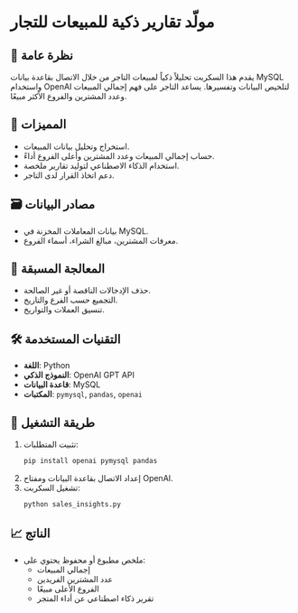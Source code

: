 # مولّد تقارير ذكية للمبيعات للتجار

## 📌 نظرة عامة
يقدم هذا السكربت تحليلاً ذكياً لمبيعات التاجر من خلال الاتصال بقاعدة بيانات MySQL واستخدام OpenAI لتلخيص البيانات وتفسيرها. يساعد التاجر على فهم إجمالي المبيعات وعدد المشترين والفروع الأكثر مبيعًا.

## 🧠 المميزات
- استخراج وتحليل بيانات المبيعات.
- حساب إجمالي المبيعات وعدد المشترين وأعلى الفروع أداءً.
- استخدام الذكاء الاصطناعي لتوليد تقارير ملخصة.
- دعم اتخاذ القرار لدى التاجر.

## 🗃️ مصادر البيانات
- بيانات المعاملات المخزنة في MySQL.
- معرفات المشترين، مبالغ الشراء، أسماء الفروع.

## 🧹 المعالجة المسبقة
- حذف الإدخالات الناقصة أو غير الصالحة.
- التجميع حسب الفرع والتاريخ.
- تنسيق العملات والتواريخ.

## 🛠️ التقنيات المستخدمة
- **اللغة**: Python
- **النموذج الذكي**: OpenAI GPT API
- **قاعدة البيانات**: MySQL
- **المكتبات**: `pymysql`, `pandas`, `openai`

## 🚀 طريقة التشغيل
1. تثبيت المتطلبات:
   ```bash
   pip install openai pymysql pandas
   ```
2. إعداد الاتصال بقاعدة البيانات ومفتاح OpenAI.
3. تشغيل السكربت:
   ```bash
   python sales_insights.py
   ```

## 📈 الناتج
- ملخص مطبوع أو محفوظ يحتوي على:
  - إجمالي المبيعات
  - عدد المشترين الفريدين
  - الفروع الأعلى مبيعًا
  - تقرير ذكاء اصطناعي عن أداء المتجر